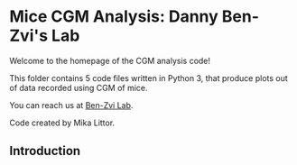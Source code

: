 # Mice CGM Analysis: Danny Ben-Zvi's Lab

Welcome to the homepage of the CGM analysis code!

This folder contains 5 code files written in Python 3, 
that produce plots out of data recorded using CGM of mice.

You can reach us at [Ben-Zvi Lab](https://www.benzvilab.com/).

Code created by Mika Littor. 

## Introduction




